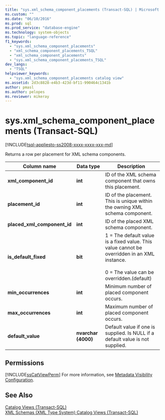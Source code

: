 ```yaml
---
title: "sys.xml_schema_component_placements (Transact-SQL) | Microsoft Docs"
ms.custom: ""
ms.date: "06/10/2016"
ms.prod: sql
ms.prod_service: "database-engine"
ms.technology: system-objects
ms.topic: "language-reference"
f1_keywords: 
  - "sys.xml_schema_component_placements"
  - "xml_schema_component_placements_TSQL"
  - "xml_schema_component_placements"
  - "sys.xml_schema_component_placements_TSQL"
dev_langs: 
  - "TSQL"
helpviewer_keywords: 
  - "sys.xml_schema_component_placements catalog view"
ms.assetid: 2d3c8828-e4b3-423d-bf11-990464c1341b
author: pmasl
ms.author: pelopes
ms.reviewer: mikeray
---
```

# sys.xml_schema_component_placements (Transact-SQL)
[!INCLUDE[tsql-appliesto-ss2008-xxxx-xxxx-xxx-md](../../includes/tsql-appliesto-ss2008-xxxx-xxxx-xxx-md.md)]

  Returns a row per placement for XML schema components.  
   
|Column name|Data type|Description|  
|-----------------|---------------|-----------------|  
|**xml_component_id**|**int**|ID of the XML schema component that owns this placement.|  
|**placement_id**|**int**|ID of the placement. This is unique within the owning XML schema component.|  
|**placed_xml_component_id**|**int**|ID of the placed XML schema component.|  
|**is_default_fixed**|**bit**|1 = The default value is a fixed value. This value cannot be overridden in an XML instance.<br /><br /> 0 = The value can be overridden.(default)|  
|**min_occurrences**|**int**|Minimum number of placed component occurs.|  
|**max_occurrences**|**int**|Maximum number of placed component occurs.|  
|**default_value**|**nvarchar (4000)**|Default value if one is supplied. Is NULL if a default value is not supplied.|  
  
## Permissions  
 [!INCLUDE[ssCatViewPerm](../../includes/sscatviewperm-md.md)] For more information, see [Metadata Visibility Configuration](../../relational-databases/security/metadata-visibility-configuration.md).  
  
## See Also  
 [Catalog Views &#40;Transact-SQL&#41;](../../relational-databases/system-catalog-views/catalog-views-transact-sql.md)   
 [XML Schemas &#40;XML Type System&#41; Catalog Views &#40;Transact-SQL&#41;](../../relational-databases/system-catalog-views/xml-schemas-xml-type-system-catalog-views-transact-sql.md)  
  
  
